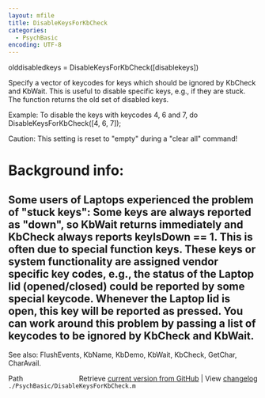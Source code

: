 ```yaml
---
layout: mfile
title: DisableKeysForKbCheck
categories:
  - PsychBasic
encoding: UTF-8
---
```


olddisabledkeys = DisableKeysForKbCheck([disablekeys])

Specify a vector of keycodes for keys which should be
ignored by KbCheck and KbWait. This is useful to
disable specific keys, e.g., if they are stuck. The function
returns the old set of disabled keys.

Example: To disable the keys with keycodes 4, 6 and 7, do
DisableKeysForKbCheck([4, 6, 7]);

Caution: This setting is reset to "empty" during a "clear all" command!

# Background info:

Some users of Laptops experienced the problem of "stuck keys": Some keys
are always reported as "down", so KbWait returns immediately and KbCheck
always reports keyIsDown == 1. This is often due to special function keys.
These keys or system functionality are assigned vendor specific
key codes, e.g., the status of the Laptop lid (opened/closed) could be
reported by some special keycode. Whenever the Laptop lid is open, this key
will be reported as pressed. You can work around this problem by passing
a list of keycodes to be ignored by KbCheck and KbWait.
----

See also: FlushEvents, KbName, KbDemo, KbWait, KbCheck, GetChar, CharAvail.


<div class="code_header" style="text-align:right;">
  <span style="float:left;">Path&nbsp;&nbsp;</span> <span class="counter">Retrieve <a href=
  "https://raw.github.com/Psychtoolbox-3/Psychtoolbox-3/beta/./PsychBasic/DisableKeysForKbCheck.m">current version from GitHub</a> | View <a href=
  "https://github.com/Psychtoolbox-3/Psychtoolbox-3/commits/beta/./PsychBasic/DisableKeysForKbCheck.m">changelog</a></span>
</div>
<div class="code">
  <code>./PsychBasic/DisableKeysForKbCheck.m</code>
</div>
